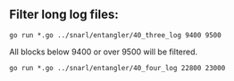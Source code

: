 ## Filter long log files:
    go run *.go ../snarl/entangler/40_three_log 9400 9500
All blocks below 9400 or over 9500 will be filtered.

    go run *.go ../snarl/entangler/40_four_log 22800 23000